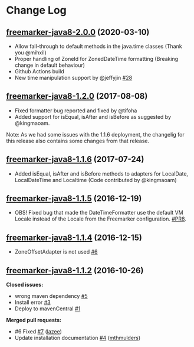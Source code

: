 # Change Log

## [freemarker-java8-2.0.0](https://github.com/amedia/freemarker-java-8/tree/freemarker-java8-2.0.0) (2020-03-10)

- Allow fall-through to default methods in the java.time classes (Thank you @mihxil)
- Proper handling of ZoneId for ZonedDateTime formatting (Breaking change in default behaviour)
- Github Actions build
- New time manipulation support by @jeffyjin [\#28](https://github.com/lazee/freemarker-java-8/pull/28)

## [freemarker-java8-1.2.0](https://github.com/amedia/freemarker-java-8/tree/freemarker-java8-1.2.0) (2017-08-08)

- Fixed formatter bug reported and fixed by @tifoha [](https://github.com/amedia/freemarker-java-8/commit/92d1e7d6f0310d946b516cb008479e5de427dca6)
- Added support for isEqual, isAfter and isBefore as suggested by @kingmaoam. [](https://github.com/amedia/freemarker-java-8/pull/10/files)

Note: As we had some issues with the 1.1.6 deployment, the changelig for this release also contains some changes from that release.

## [freemarker-java8-1.1.6](https://github.com/amedia/freemarker-java-8/tree/freemarker-java8-1.1.6) (2017-07-24)

- Added isEqual, isAfter and isBefore methods to adapters for LocalDate, LocalDateTime and Localtime (Code contributed by @kingmaoam)

## [freemarker-java8-1.1.5](https://github.com/amedia/freemarker-java-8/tree/freemarker-java8-1.1.5) (2016-12-19)

- OBS! Fixed bug that made the DateTimeFormatter use the default VM Locale instead of the Locale from the Freemarker configuration. [\#PR8](https://github.com/amedia/freemarker-java-8/pull/8).

## [freemarker-java8-1.1.4](https://github.com/amedia/freemarker-java-8/tree/freemarker-java8-1.1.4) (2016-12-15)

- ZoneOffsetAdapter is not used [\#6](https://github.com/amedia/freemarker-java-8/issues/6)


## [freemarker-java8-1.1.2](https://github.com/amedia/freemarker-java-8/tree/freemarker-java8-1.1.2) (2016-10-26)

**Closed issues:**

- wrong maven dependency  [\#5](https://github.com/amedia/freemarker-java-8/issues/5)
- Install error [\#3](https://github.com/amedia/freemarker-java-8/issues/3)
- Deploy to mavenCentral [\#1](https://github.com/amedia/freemarker-java-8/issues/1)

**Merged pull requests:**

- \#6 Fixed [\#7](https://github.com/amedia/freemarker-java-8/pull/7) ([lazee](https://github.com/lazee))
- Update installation documentation [\#4](https://github.com/amedia/freemarker-java-8/pull/4) ([mthmulders](https://github.com/mthmulders))
